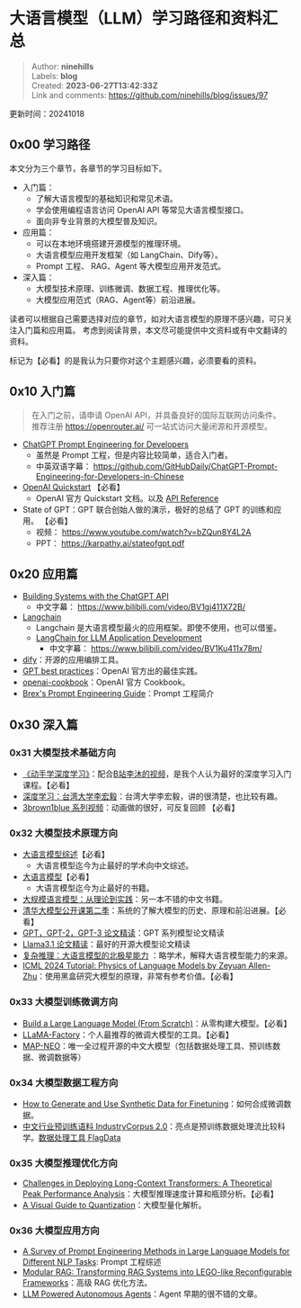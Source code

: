 # 大语言模型（LLM）学习路径和资料汇总

> Author: **ninehills**  
> Labels: **blog**  
> Created: **2023-06-27T13:42:33Z**  
> Link and comments: <https://github.com/ninehills/blog/issues/97>  


更新时间：20241018
## 0x00 学习路径

本文分为三个章节，各章节的学习目标如下。

- 入门篇：
	- 了解大语言模型的基础知识和常见术语。
	- 学会使用编程语言访问 OpenAI API 等常见大语言模型接口。
	- 面向非专业背景的大模型普及知识。
- 应用篇：
	- 可以在本地环境搭建开源模型的推理环境。
	- 大语言模型应用开发框架（如 LangChain、Dify等）。
	- Prompt 工程、 RAG、Agent 等大模型应用开发范式。
- 深入篇：
	- 大模型技术原理、训练微调、数据工程、推理优化等。
	- 大模型应用范式（RAG、Agent等）前沿进展。

读者可以根据自己需要选择对应的章节，如对大语言模型的原理不感兴趣，可只关注入门篇和应用篇。
考虑到阅读背景，本文尽可能提供中文资料或有中文翻译的资料。

标记为【必看】的是我认为只要你对这个主题感兴趣，必须要看的资料。

## 0x10 入门篇

> 在入门之前，请申请 OpenAI API，并具备良好的国际互联网访问条件。  
> 推荐注册 https://openrouter.ai/ 可一站式访问大量闭源和开源模型。

- [ChatGPT Prompt Engineering for Developers](https://learn.deeplearning.ai/chatgpt-prompt-eng/lesson/1/introduction)
	- 虽然是 Prompt 工程，但是内容比较简单，适合入门者。
	- 中英双语字幕： https://github.com/GitHubDaily/ChatGPT-Prompt-Engineering-for-Developers-in-Chinese
- [OpenAI Quickstart](https://platform.openai.com/docs/quickstart) 【必看】
	- OpenAI 官方 Quickstart 文档。以及 [API Reference](https://platform.openai.com/docs/api-reference)
- State of GPT：GPT 联合创始人做的演示，极好的总结了 GPT 的训练和应用。 【必看】
	- 视频： https://www.youtube.com/watch?v=bZQun8Y4L2A
	- PPT： https://karpathy.ai/stateofgpt.pdf

## 0x20 应用篇

- [Building Systems with the ChatGPT API](https://learn.deeplearning.ai/chatgpt-building-system/lesson/1/introduction)
  -  中文字幕： https://www.bilibili.com/video/BV1gj411X72B/
- [Langchain](https://python.langchain.com/)
	- Langchain 是大语言模型最火的应用框架。即使不使用，也可以借鉴。
	- [LangChain for LLM Application Development](https://learn.deeplearning.ai/langchain/lesson/1/introduction)
	    - 中文字幕： https://www.bilibili.com/video/BV1Ku411x78m/ 
- [dify](https://dify.ai/)：开源的应用编排工具。
- [GPT best practices](https://platform.openai.com/docs/guides/gpt-best-practices/gpt-best-practices)：OpenAI 官方出的最佳实践。
- [openai-cookbook](https://github.com/openai/openai-cookbook)：OpenAI 官方 Cookbook。
- [Brex's Prompt Engineering Guide](https://github.com/brexhq/prompt-engineering)：Prompt 工程简介

## 0x30 深入篇

### 0x31 大模型技术基础方向

- [《动手学深度学习》](https://zh.d2l.ai/)：配合[B站李沐的视频]( https://courses.d2l.ai/zh-v2/)，是我个人认为最好的深度学习入门课程。【必看】
- [深度学习：台湾大学李宏毅](https://www.bilibili.com/video/BV1J94y1f7u5/)：台湾大学李宏毅，讲的很清楚，也比较有趣。
- [3brown1blue 系列视频](https://www.youtube.com/watch?v=wjZofJX0v4M)：动画做的很好，可反复回顾 【必看】

### 0x32 大模型技术原理方向

- [大语言模型综述](https://github.com/RUCAIBox/LLMSurvey)【必看】
	- 大语言模型迄今为止最好的学术向中文综述。
- [大语言模型](https://github.com/LLMBook-zh/LLMBook-zh.github.io)【必看】
	- 大语言模型迄今为止最好的书籍。
- [大规模语言模型：从理论到实践](https://intro-llm.github.io/)：另一本不错的中文书籍。
- [清华大模型公开课第二季](https://www.bilibili.com/video/BV1pf421z757)：系统的了解大模型的历史、原理和前沿进展。【必看】
- [GPT，GPT-2，GPT-3 论文精读](https://www.bilibili.com/video/BV1AF411b7xQ)：GPT 系列模型论文精读
- [Llama3.1 论文精读](https://www.bilibili.com/video/BV1WM4m1y7Uh)：最好的开源大模型论文精读
- [复杂推理：大语言模型的北极星能力](https://yaofu.notion.site/6dafe3f8d11445ca9dcf8a2ca1c5b199) ：略学术，解释大语言模型能力的来源。
- [ICML 2024 Tutorial: Physics of Language Models by Zeyuan Allen-Zhu](https://www.bilibili.com/video/BV1TPpbeVEUi/)：使用黑盒研究大模型的原理，非常有参考价值。【必看】

### 0x33 大模型训练微调方向

- [Build a Large Language Model (From Scratch)](https://github.com/rasbt/LLMs-from-scratch)：从零构建大模型。【必看】
- [LLaMA-Factory](https://github.com/hiyouga/LLaMA-Factory)：个人最推荐的微调大模型的工具。【必看】
- [MAP-NEO](https://github.com/multimodal-art-projection/MAP-NEO)：唯一全过程开源的中文大模型（包括数据处理工具、预训练数据、微调数据等）

### 0x34 大模型数据工程方向

- [How to Generate and Use Synthetic Data for Finetuning](https://eugeneyan.com/writing/synthetic/)：如何合成微调数据。
- [中文行业预训练语料 IndustryCorpus 2.0](https://data.baai.ac.cn/details/BAAI-IndustryCorpus-v2)：亮点是预训练数据处理流比较科学。[数据处理工具 FlagData](https://github.com/FlagOpen/FlagData/blob/main/README_zh.md)

### 0x35 大模型推理优化方向

- [Challenges in Deploying Long-Context Transformers: A Theoretical Peak Performance Analysis](https://arxiv.org/abs/2405.08944)：大模型推理速度计算和瓶颈分析。【必看】
- [A Visual Guide to Quantization](https://newsletter.maartengrootendorst.com/p/a-visual-guide-to-quantization)：大模型量化解析。

### 0x36 大模型应用方向

- [A Survey of Prompt Engineering Methods in Large Language Models for Different NLP Tasks](https://arxiv.org/abs/2407.12994): Prompt 工程综述
- [Modular RAG: Transforming RAG Systems into LEGO-like Reconfigurable Frameworks](https://arxiv.org/pdf/2407.21059)：高级 RAG 优化方法。
- [LLM Powered Autonomous Agents](https://lilianweng.github.io/posts/2023-06-23-agent/)：Agent 早期的很不错的文章。
